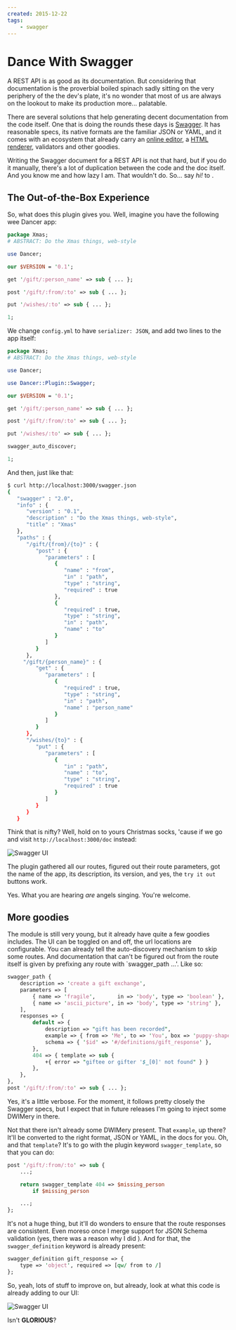 ```yaml
---
created: 2015-12-22
tags:
    - swagger
---
```


# Dance With Swagger

A REST API is as good as its documentation. But considering that documentation
is the proverbial boiled spinach sadly sitting on the very periphery of the
the dev's plate, it's no wonder that most of us are always on the lookout to
make its production more... palatable.

There are several solutions that help generating decent documentation from
the code itself. One that is doing the rounds  these days is
[Swagger](http://swagger.io). It has reasonable specs, its native formats are
the familiar JSON or YAML, and it comes with an ecosystem that already carry
an [online editor](http://swagger.io/swagger-editor/), 
a [HTML renderer](http://swagger.io/swagger-ui/), validators and other
goodies.

Writing the Swagger document for a REST API is not that hard, but if you do it
manually, there's a lot of duplication between the code and the doc itself.
And you know me and how lazy I am. That wouldn't do. So... say *hi!* to
[](cpan:Dancer-Plugin-Swagger).


## The Out-of-the-Box Experience

So, what does this plugin gives you. Well, imagine you have the following wee
Dancer app:

```perl
package Xmas;
# ABSTRACT: Do the Xmas things, web-style

use Dancer;

our $VERSION = '0.1';

get '/gift/:person_name' => sub { ... };

post '/gift/:from/:to' => sub { ... };

put '/wishes/:to' => sub { ... };

1;
```

We change `config.yml` to have `serializer: JSON`, and add two lines to the
app itself:

```perl
package Xmas;
# ABSTRACT: Do the Xmas things, web-style

use Dancer;

use Dancer::Plugin::Swagger;

our $VERSION = '0.1';

get '/gift/:person_name' => sub { ... };

post '/gift/:from/:to' => sub { ... };

put '/wishes/:to' => sub { ... };

swagger_auto_discover;

1;
```

And then, just like that:

```bash
$ curl http://localhost:3000/swagger.json
{
   "swagger" : "2.0",
   "info" : {
      "version" : "0.1",
      "description" : "Do the Xmas things, web-style",
      "title" : "Xmas"
   },
   "paths" : {
      "/gift/{from}/{to}" : {
         "post" : {
            "parameters" : [
               {
                  "name" : "from",
                  "in" : "path",
                  "type" : "string",
                  "required" : true
               },
               {
                  "required" : true,
                  "type" : "string",
                  "in" : "path",
                  "name" : "to"
               }
            ]
         }
      },
     "/gift/{person_name}" : {
         "get" : {
            "parameters" : [
               {
                  "required" : true,
                  "type" : "string",
                  "in" : "path",
                  "name" : "person_name"
               }
            ]
         }
      },
      "/wishes/{to}" : {
         "put" : {
            "parameters" : [
               {
                  "in" : "path",
                  "name" : "to",
                  "type" : "string",
                  "required" : true
               }
            ]
         }
      }
   }
```

Think that is nifty? Well, hold on to yours Christmas socks, 'cause if we go
and visit `http://localhost:3000/doc` instead:

![Swagger UI](./files/swagger_1.png)

The plugin gathered all our routes, figured out their route parameters, got
the name of the app, its description, its version, and yes, the `try it out`
buttons work.

Yes. What you are hearing *are* angels singing. You're welcome.

## More goodies

The module is still very young, but it already have quite a few goodies
includes. The UI can be toggled on and off, the url locations are
configurable. You can already tell the auto-discovery mechanism to skip some
routes. And documentation that can't be figured out from the route itself is
given by prefixing any route with `swagger_path ...'. Like so:

```perl
swagger_path {
    description => 'create a gift exchange',
    parameters => [
        { name => 'fragile',       in => 'body', type => 'boolean' },
        { name => 'ascii_picture', in => 'body', type => 'string' },
    ],
    responses => {
        default => { 
            description => "gift has been recorded",
            example => { from => 'Me', to => 'You', box => 'puppy-shaped' },
            schema => { '$id' => '#/definitions/gift_response' },
        },
        404 => { template => sub {
            +{ error => "giftee or gifter '$_[0]' not found" } } 
        },
    },
},
post '/gift/:from/:to' => sub { ... };
```

Yes, it's a little verbose. For the moment, it follows pretty closely the
Swagger specs, but I expect that in future releases I'm going to inject some
DWIMery in there. 

Not that there isn't already some DWIMery present. That `example`, up there?
It'll be converted to the right format, JSON or YAML, in the docs for you.
Oh, and that `template`? It's to go with the plugin keyword
`swagger_template`, so that you can do:

```perl
post '/gift/:from/:to' => sub { 
    ...;

    return swagger_template 404 => $missing_person
        if $missing_person

    ...;
};
```

It's not a huge thing, but it'll do wonders to ensure that the route responses
are consistent. Even moreso once I merge support for JSON Schema validation
(yes, there was a reason why I did [](cpan:JSON-Schema-AsType)). And for that,
the `swagger_definition` keyword is already present:

```perl
swagger_definition gift_response => {
    type => 'object', required => [qw/ from to /] 
};
```

So, yeah, lots of stuff to improve on, but already, look at what this code is
already adding to our UI:

![Swagger UI](./files/swagger_2.png)

Isn't **GLORIOUS**?




